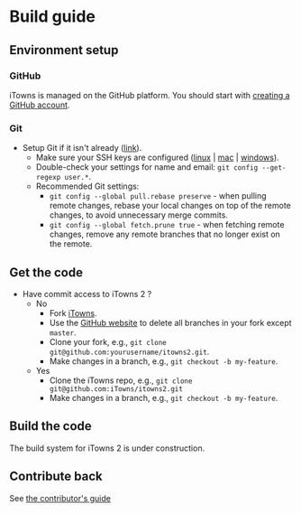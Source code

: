 # Build guide

## Environment setup

### GitHub

iTowns is managed on the GitHub platform. You should start with [creating a GitHub account](https://github.com/signup/free).

### Git

* Setup Git if it isn't already ([link](https://help.github.com/articles/set-up-git/#platform-all)).
   * Make sure your SSH keys are configured ([linux](https://help.github.com/articles/generating-ssh-keys#platform-linux) | [mac](https://help.github.com/articles/generating-ssh-keys#platform-mac) | [windows](https://help.github.com/articles/generating-ssh-keys#platform-windows)).
   * Double-check your settings for name and email: `git config --get-regexp user.*`.
   * Recommended Git settings:
      * `git config --global pull.rebase preserve` - when pulling remote changes, rebase your local changes on top of the remote changes, to avoid unnecessary merge commits.
      * `git config --global fetch.prune true` - when fetching remote changes, remove any remote branches that no longer exist on the remote.

## Get the code

* Have commit access to iTowns 2 ?
   * No
      * Fork [iTowns](https://github.com/iTowns/itowns2).
      * Use the [GitHub website](https://github.com/iTowns/itowns2/branches/all) to delete all branches in your fork except `master`.
      * Clone your fork, e.g., `git clone git@github.com:yourusername/itowns2.git`.
      * Make changes in a branch, e.g., `git checkout -b my-feature`.
   * Yes
      * Clone the iTowns repo, e.g., `git clone git@github.com:iTowns/itowns2.git`
      * Make changes in a branch, e.g., `git checkout -b my-feature`.

## Build the code

The build system for iTowns 2 is under construction.

## Contribute back

See [the contributor's guide](CONTRIBUTING.md)
